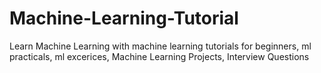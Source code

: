 # Machine-Learning-Tutorial
Learn Machine Learning with machine learning tutorials for beginners, ml practicals, ml excerices, Machine Learning Projects, Interview Questions
